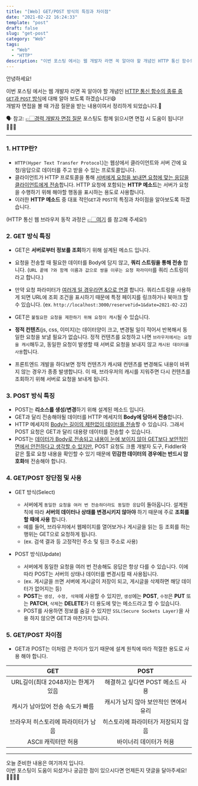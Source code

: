 ```yaml
---
title: "[Web] GET/POST 방식의 특징과 차이점"
date: "2021-02-22 16:24:33"
template: "post"
draft: false
slug: "get-post"
category: "Web"
tags:
  - "Web"
  - "HTTP"
description: "이번 포스팅 에서는 웹 개발자 라면 꼭 알아야 할 개념인 HTTP 통신 함수의 종류 중 `GET`과 `POST` 방식에 대해 알아 보도록 하겠습니다!😄"
---
```


안녕하세요!

이번 포스팅 에서는 웹 개발자 라면 꼭 알아야 할 개념인 <U>HTTP 통신 함수의 종류 중 `GET`과 `POST` 방식</U>에 대해 알아 보도록 하겠습니다!😄  
개발자 면접을 볼 때 가끔 질문을 받는 내용이여서 정리하게 되었습니다.📙  

🗣 참고: [👉🏻경력 개발자 면접 질문](https://shinsangeun.github.io/categories/Interview/job-Interview) 포스팅도 함께 읽으시면 면접 시 도움이 됩니다!🙆🏻‍♀️

-----
### 1. HTTP란?
- `HTTP(Hyper Text Transfer Protocol`)는 웹상에서 클라이언트와 서버 간에 요청/응답으로 데이터를 주고 받을 수 있는 프로토콜입니다. 
- 클라이언트가 HTTP 프로토콜을 통해 <U>서버에게 요청을 보내면 요청에 맞는 응답을 클라이언트에게 전송</U>합니다. HTTP 요청에 포함되는 **HTTP 메소드**는 서버가 요청을 수행하기 위해 해야할 행동을 표시하는 용도로 사용합니다. 
- 이러한 **HTTP 메소드** 중 대표 적인`GET`과 `POST`의 특징과 차이점을 알아보도록 하겠습니다.

 (HTTP 통신 웹 브라우저 동작 과정은 [👉🏻여기](https://shinsangeun.github.io/categories/Web/web-process) 를 참고해 주세요!)


### 2. GET 방식 특징
- GET은 **서버로부터 정보를 조회**하기 위해 설계된 메소드 입니다.
- 요청을 전송할 때 필요한 데이터를 Body에 담지 않고, **쿼리 스트링을 통해 전송** 합니다. (`URL 끝에 ?와 함께 이름과 값으로 쌍을 이루는 요청 파라미터`를 쿼리 스트링이라고 합니다.)
- 만약 요청 파라미터가 <U>여러개 일 경우라면 &으로 연결</U> 합니다. 쿼리스트링을 사용하게 되면 URL에 조회 조건을 표시하기 때문에 특정 페이지를 링크하거나 북마크 할 수 있습니다.
(ex. `http://localhost:3000/reserve?id=1&date=2021-02-22`)

- GET은 `불필요한 요청을 제한하기 위해 요청이 캐시`될 수 있습니다.
- **정적 컨텐츠**(js, css, 이미지)는 데이터양이 크고, 변경될 일이 적어서 반복해서 동일한 요청을 보낼 필요가 없습니다. 정적 컨텐츠를 요청하고 나면 `브라우저에서는 요청을 캐시`해두고, 동일한 요청이 발생할 때 서버로 요청을 보내지 않고 `캐시된 데이터를 사용`합니다. 
- 프론트엔드 개발을 하다보면 정적 컨텐츠가 캐시돼 컨텐츠를 변경해도 내용이 바뀌지 않는 경우가 종종 발생합니다. 이 때, 브라우저의 캐시를 지워주면 다시 컨텐츠를 조회하기 위해 서버로 요청을 보내게 됩니다.


### 3. POST 방식 특징
- POST는 **리소스를 생성/변경**하기 위해 설계된 메소드 입니다.
- GET과 달리 전송해야될 데이터를 HTTP 메세지의 **Body에 담아서 전송**합니다. 
- HTTP 메세지의 <U>Body는 길이의 제한없이 데이터를 전송</U>할 수 있습니다. 그래서 POST 요청은 GET과 달리 대용량 데이터를 전송할 수 있습니다. 
- POST는 <U>데이터가 Body로 전송되고 내용이 눈에 보이지 않아 GET보다 보안적인 면에서 안전하다고 생각할 수 있지만</U>, POST 요청도 크롬 개발자 도구, Fiddler와 같은 툴로 요청 내용을 확인할 수 있기 때문에 **민감한 데이터의 경우에는 반드시 암호화**해 전송해야 합니다.


### 4. GET/POST 장단점 및 사용
- GET 방식(Select)
    - 서버에게 `동일한 요청을 여러 번 전송하더라도 동일한 응답`이 돌아옵니다. 설계원칙에 따라 **서버의 데이터나 상태를 변경시키지 않아야** 하기 때문에 주로 **조회를 할 때에 사용** 합니다.
    - 예를 들어, 브라우저에서 웹페이지를 열어보거나 게시글을 읽는 등 조회를 하는 행위는 GET으로 요청하게 됩니다.
    - (ex. 검색 결과 등 고정적인 주소 및 링크 주소로 사용)
    
- POST 방식(Update)
    - 서버에게 동일한 요청을 여러 번 전송해도 응답은 항상 다를 수 있습니다. 이에 따라 POST는 서버의 상태나 데이터를 변경시킬 때 사용됩니다. 
    - (ex. 게시글을 쓰면 서버에 게시글이 저장이 되고, 게시글을 삭제하면 해당 데이터가 없어지는 등) 
    - **POST**는 `생성, 수정, 삭제`에 사용할 수 있지만, `생성`에는 **POST**, `수정`은 **PUT** 또는 **PATCH**, `삭제`는 **DELETE**가 더 용도에 맞는 메소드라고 할 수 있습니다.
    - POST를 사용하면 정보를 숨길 수 있지만 `SSL(Secure Sockets Layer)`을 사용 하지 않으면 GET과 마찬가지 입니다.


### 5. GET/POST 차이점
- GET과 POST는 이처럼 큰 차이가 있기 때문에 설계 원칙에 따라 적절한 용도로 사용 해야 합니다.

|             GET               |                  POST            |
|:-----------------------------:|:--------------------------------:|
|  URL길이(최대 2048자)는 한계가 있음  |     해결하고 싶다면 POST 메소드 사용    | 
|  캐시가 남아있어 전송 속도가 빠름      |    캐시가 남지 않아 보안적인 면에서 유리  |
|  브라우저 히스토리에 파라미터가 남음    |    히스토리에 파라미터가 저장되지 않음    |
|      ASCII 캐릭터만 허용          |          바이너리 데이터가 허용       |

-----

오늘 준비한 내용은 여기까지 입니다.  
이번 포스팅이 도움이 되셨거나 궁금한 점이 있으시다면 언제든지 댓글을 달아주세요!🙋🏻‍♀️✨    
 